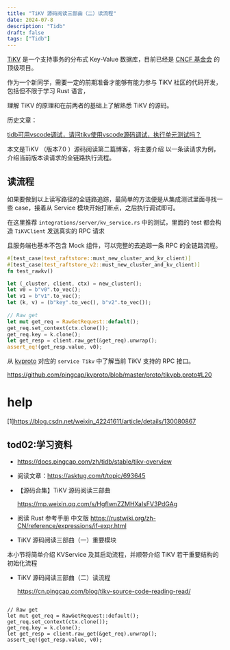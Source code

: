 ```yaml
---
title: "TiKV 源码阅读三部曲（二）读流程"
date: 2024-07-8
description: "Tidb"
draft: false
tags: ["Tidb"] 
---
```




[TiKV](https://github.com/tikv/tikv) 是一个支持事务的分布式 Key-Value 数据库，目前已经是 [CNCF 基金会](https://www.cncf.io/projects/) 的顶级项目。

作为一个新同学，需要一定的前期准备才能够有能力参与 TiKV 社区的代码开发，包括但不限于学习 Rust 语言，

理解 TiKV 的原理和在前两者的基础上了解熟悉 TiKV 的源码。

历史文章：

 [tidb可用vscode调试，请问tikv使用vscode源码调试，执行单元测试吗？](https://asktug.com/t/topic/1028967)





本文是TiKV （版本7.0 ）源码阅读第二篇博客，将主要介绍 以一条读请求为例，介绍当前版本读请求的全链路执行流程。





## 读流程



如果要做到以上读写路径的全链路追踪，最简单的方法便是从集成测试里面寻找一些 case，接着从 Service 模块开始打断点，之后执行调试即可。

在这里推荐 `integrations/server/kv_service.rs` 中的测试，里面的 test 都会构造 `TiKVClient` 发送真实的 RPC 请求

且服务端也基本不包含 Mock 组件，可以完整的去追踪一条 RPC 的全链路流程。



~~~rust
#[test_case(test_raftstore::must_new_cluster_and_kv_client)]
#[test_case(test_raftstore_v2::must_new_cluster_and_kv_client)]
fn test_rawkv()

let (_cluster, client, ctx) = new_cluster();
let v0 = b"v0".to_vec();
let v1 = b"v1".to_vec();
let (k, v) = (b"key".to_vec(), b"v2".to_vec());
    
// Raw get
let mut get_req = RawGetRequest::default();
get_req.set_context(ctx.clone());
get_req.key = k.clone();
let get_resp = client.raw_get(&get_req).unwrap();
assert_eq!(get_resp.value, v0);
~~~







从 [kvproto](https://github.com/pingcap/kvproto/blob/master/proto/tikvpb.proto#L20) 对应的 `service Tikv` 中了解当前 TiKV 支持的 RPC 接口。







https://github.com/pingcap/kvproto/blob/master/proto/tikvpb.proto#L20







# help

[1]https://blog.csdn.net/weixin_42241611/article/details/130080867



## tod02:学习资料

- https://docs.pingcap.com/zh/tidb/stable/tikv-overview

- 阅读文章：https://asktug.com/t/topic/693645

- 【源码合集】TiKV 源码阅读三部曲

  https://mp.weixin.qq.com/s/HgflwnZZMHXaIsFV3PdGAg

- 阅读  Rust 参考手册 中文版
  https://rustwiki.org/zh-CN/reference/expressions/if-expr.html

- TiKV 源码阅读三部曲（一）重要模块

本小节将简单介绍 KVService 及其启动流程，并顺带介绍 TiKV 若干重要结构的初始化流程

- TiKV 源码阅读三部曲（二）读流程

  https://cn.pingcap.com/blog/tikv-source-code-reading-read/

~~~\

// Raw get
let mut get_req = RawGetRequest::default();
get_req.set_context(ctx.clone());
get_req.key = k.clone();
let get_resp = client.raw_get(&get_req).unwrap();
assert_eq!(get_resp.value, v0);
~~~

